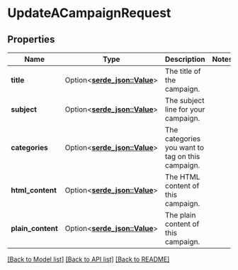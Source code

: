 # UpdateACampaignRequest

## Properties

Name | Type | Description | Notes
------------ | ------------- | ------------- | -------------
**title** | Option<[**serde_json::Value**](.md)> | The title of the campaign. | 
**subject** | Option<[**serde_json::Value**](.md)> | The subject line for your campaign. | 
**categories** | Option<[**serde_json::Value**](.md)> | The categories you want to tag on this campaign. | 
**html_content** | Option<[**serde_json::Value**](.md)> | The HTML content of this campaign. | 
**plain_content** | Option<[**serde_json::Value**](.md)> | The plain content of this campaign. | 

[[Back to Model list]](../README.md#documentation-for-models) [[Back to API list]](../README.md#documentation-for-api-endpoints) [[Back to README]](../README.md)


